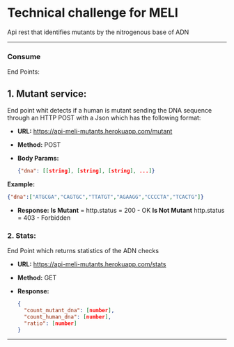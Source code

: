 
# Technical challenge for MELI

Api rest that identifies mutants by the nitrogenous base of ADN 
_______________________________________________

### Consume
End Points:

## 1. Mutant service: 

End point whit detects if a human is mutant sending the DNA sequence through an HTTP POST with a Json which has the following format:

- **URL:** https://api-meli-mutants.herokuapp.com/mutant

- **Method:** POST

- **Body Params:**

  ```json
  {"dna": [[string], [string], [string], ...]}
  ```
 **Example:**

  ```json
  {"dna":["ATGCGA","CAGTGC","TTATGT","AGAAGG","CCCCTA","TCACTG"]}
  ```
  
- **Response:**
**Is Mutant** = http.status = 200 - OK
**Is Not Mutant** http.status = 403 - Forbidden
 
   
### 2. Stats:

End Point which returns statistics of the ADN checks

- **URL:** https://api-meli-mutants.herokuapp.com/stats

- **Method:** GET

- **Response:** 

  ```Json
  {
    "count_mutant_dna": [number],
    "count_human_dna": [number],
    "ratio": [number]
  }
  ```
_________________________________________________